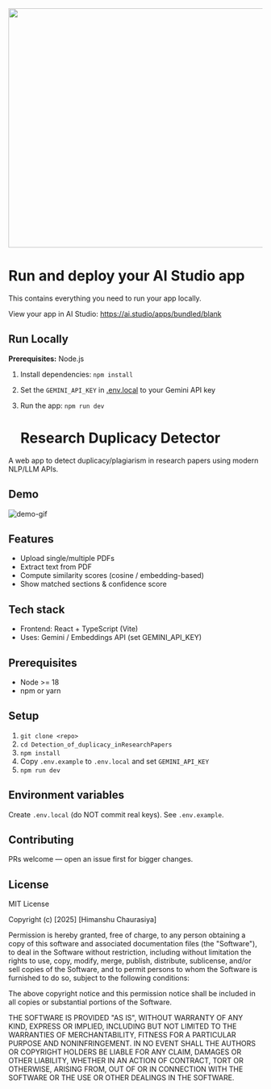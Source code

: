 <div align="center">
<img width="1200" height="475" alt="GHBanner" src="https://github.com/user-attachments/assets/0aa67016-6eaf-458a-adb2-6e31a0763ed6" />
</div>

# Run and deploy your AI Studio app

This contains everything you need to run your app locally.

View your app in AI Studio: https://ai.studio/apps/bundled/blank

## Run Locally

**Prerequisites:**  Node.js


1. Install dependencies:
   `npm install`
2. Set the `GEMINI_API_KEY` in [.env.local](.env.local) to your Gemini API key
3. Run the app:
   `npm run dev`

   # Research Duplicacy Detector

A web app to detect duplicacy/plagiarism in research papers using modern NLP/LLM APIs.

## Demo
![demo-gif](docs/demo.gif) <!-- add a small gif or screenshot -->

## Features
- Upload single/multiple PDFs
- Extract text from PDF
- Compute similarity scores (cosine / embedding-based)
- Show matched sections & confidence score

## Tech stack
- Frontend: React + TypeScript (Vite)
- Uses: Gemini / Embeddings API (set GEMINI_API_KEY)

## Prerequisites
- Node >= 18
- npm or yarn

## Setup
1. `git clone <repo>`
2. `cd Detection_of_duplicacy_inResearchPapers`
3. `npm install`
4. Copy `.env.example` to `.env.local` and set `GEMINI_API_KEY`
5. `npm run dev`

## Environment variables
Create `.env.local` (do NOT commit real keys). See `.env.example`.

## Contributing
PRs welcome — open an issue first for bigger changes.

## License
MIT License

Copyright (c) [2025] [Himanshu Chaurasiya]

Permission is hereby granted, free of charge, to any person obtaining a copy
of this software and associated documentation files (the "Software"), to deal
in the Software without restriction, including without limitation the rights
to use, copy, modify, merge, publish, distribute, sublicense, and/or sell
copies of the Software, and to permit persons to whom the Software is
furnished to do so, subject to the following conditions:

The above copyright notice and this permission notice shall be included in all
copies or substantial portions of the Software.

THE SOFTWARE IS PROVIDED "AS IS", WITHOUT WARRANTY OF ANY KIND, EXPRESS OR
IMPLIED, INCLUDING BUT NOT LIMITED TO THE WARRANTIES OF MERCHANTABILITY,
FITNESS FOR A PARTICULAR PURPOSE AND NONINFRINGEMENT. IN NO EVENT SHALL THE
AUTHORS OR COPYRIGHT HOLDERS BE LIABLE FOR ANY CLAIM, DAMAGES OR OTHER
LIABILITY, WHETHER IN AN ACTION OF CONTRACT, TORT OR OTHERWISE, ARISING FROM,
OUT OF OR IN CONNECTION WITH THE SOFTWARE OR THE USE OR OTHER DEALINGS IN THE
SOFTWARE.

